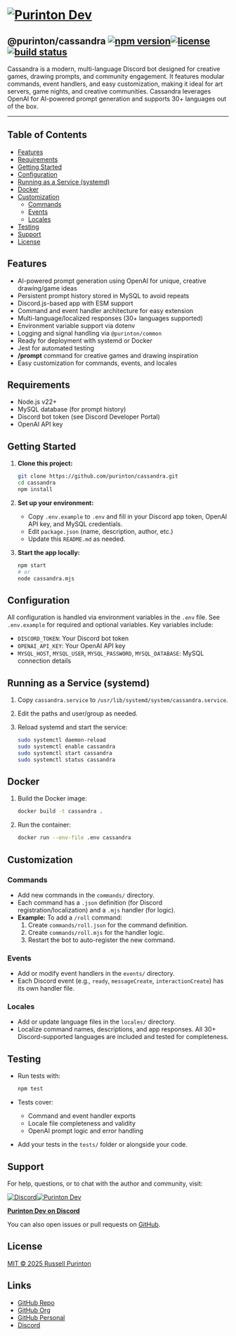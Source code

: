 # [![Purinton Dev](https://purinton.us/logos/brand.png)](https://discord.gg/QSBxQnX7PF)

## @purinton/cassandra [![npm version](https://img.shields.io/npm/v/@purinton/cassandra.svg)](https://www.npmjs.com/package/@purinton/cassandra)[![license](https://img.shields.io/github/license/purinton/cassandra.svg)](LICENSE)[![build status](https://github.com/purinton/cassandra/actions/workflows/nodejs.yml/badge.svg)](https://github.com/purinton/cassandra/actions)

Cassandra is a modern, multi-language Discord bot designed for creative games, drawing prompts, and community engagement. It features modular commands, event handlers, and easy customization, making it ideal for art servers, game nights, and creative communities. Cassandra leverages OpenAI for AI-powered prompt generation and supports 30+ languages out of the box.

---

## Table of Contents

- [Features](#features)
- [Requirements](#requirements)
- [Getting Started](#getting-started)
- [Configuration](#configuration)
- [Running as a Service (systemd)](#running-as-a-service-systemd)
- [Docker](#docker)
- [Customization](#customization)
  - [Commands](#commands)
  - [Events](#events)
  - [Locales](#locales)
- [Testing](#testing)
- [Support](#support)
- [License](#license)

## Features

- AI-powered prompt generation using OpenAI for unique, creative drawing/game ideas
- Persistent prompt history stored in MySQL to avoid repeats
- Discord.js-based app with ESM support
- Command and event handler architecture for easy extension
- Multi-language/localized responses (30+ languages supported)
- Environment variable support via dotenv
- Logging and signal handling via `@purinton/common`
- Ready for deployment with systemd or Docker
- Jest for automated testing
- **/prompt** command for creative games and drawing inspiration
- Easy customization for commands, events, and locales

## Requirements

- Node.js v22+
- MySQL database (for prompt history)
- Discord bot token (see Discord Developer Portal)
- OpenAI API key

## Getting Started

1. **Clone this project:**

   ```bash
   git clone https://github.com/purinton/cassandra.git
   cd cassandra
   npm install
   ```

2. **Set up your environment:**
   - Copy `.env.example` to `.env` and fill in your Discord app token, OpenAI API key, and MySQL credentials.
   - Edit `package.json` (name, description, author, etc.)
   - Update this `README.md` as needed.

3. **Start the app locally:**

   ```bash
   npm start
   # or
   node cassandra.mjs
   ```

## Configuration

All configuration is handled via environment variables in the `.env` file. See `.env.example` for required and optional variables. Key variables include:

- `DISCORD_TOKEN`: Your Discord bot token
- `OPENAI_API_KEY`: Your OpenAI API key
- `MYSQL_HOST`, `MYSQL_USER`, `MYSQL_PASSWORD`, `MYSQL_DATABASE`: MySQL connection details

## Running as a Service (systemd)

1. Copy `cassandra.service` to `/usr/lib/systemd/system/cassandra.service`.
2. Edit the paths and user/group as needed.
3. Reload systemd and start the service:

   ```bash
   sudo systemctl daemon-reload
   sudo systemctl enable cassandra
   sudo systemctl start cassandra
   sudo systemctl status cassandra
   ```

## Docker

1. Build the Docker image:

   ```bash
   docker build -t cassandra .
   ```

2. Run the container:

   ```bash
   docker run --env-file .env cassandra
   ```

## Customization

### Commands

- Add new commands in the `commands/` directory.
- Each command has a `.json` definition (for Discord registration/localization) and a `.mjs` handler (for logic).
- **Example:** To add a `/roll` command:
  1. Create `commands/roll.json` for the command definition.
  2. Create `commands/roll.mjs` for the handler logic.
  3. Restart the bot to auto-register the new command.

### Events

- Add or modify event handlers in the `events/` directory.
- Each Discord event (e.g., `ready`, `messageCreate`, `interactionCreate`) has its own handler file.

### Locales

- Add or update language files in the `locales/` directory.
- Localize command names, descriptions, and app responses. All 30+ Discord-supported languages are included and tested for completeness.

## Testing

- Run tests with:

  ```bash
  npm test
  ```

- Tests cover:
  - Command and event handler exports
  - Locale file completeness and validity
  - OpenAI prompt logic and error handling
- Add your tests in the `tests/` folder or alongside your code.

## Support

For help, questions, or to chat with the author and community, visit:

[![Discord](https://purinton.us/logos/discord_96.png)](https://discord.gg/QSBxQnX7PF)[![Purinton Dev](https://purinton.us/logos/purinton_96.png)](https://discord.gg/QSBxQnX7PF)

**[Purinton Dev on Discord](https://discord.gg/QSBxQnX7PF)**

You can also open issues or pull requests on [GitHub](https://github.com/purinton/cassandra).

## License

[MIT © 2025 Russell Purinton](LICENSE)

## Links

- [GitHub Repo](https://github.com/purinton/cassandra)
- [GitHub Org](https://github.com/purinton)
- [GitHub Personal](https://github.com/rpurinton)
- [Discord](https://discord.gg/QSBxQnX7PF)
